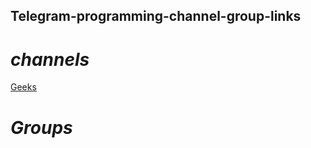 ## Telegram-programming-channel-group-links

# *channels*
[Geeks](https://web.telegram.org/#/im?p=@Greek1)

# *Groups*

